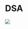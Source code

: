 # DSA



<img src ="https://img.shields.io/github/directory-file-count/srishti2081/DSA?style=for-the-badge" target ="_blank"> </a>






